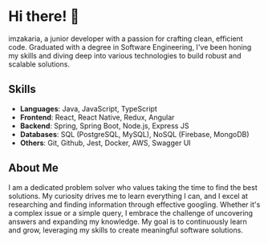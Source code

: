 # Hi there! 👋

imzakaria, a junior developer with a passion for crafting clean, efficient code. Graduated with a degree in Software Engineering, I've been honing my skills and diving deep into various technologies to build robust and scalable solutions.

## Skills

- **Languages**: Java, JavaScript, TypeScript
- **Frontend**: React, React Native, Redux, Angular
- **Backend**: Spring, Spring Boot, Node.js, Express JS
- **Databases**: SQL (PostgreSQL, MySQL), NoSQL (Firebase, MongoDB)
- **Others**: Git, Github, Jest, Docker, AWS, Swagger UI

## About Me
I am a dedicated problem solver who values taking the time to find the best solutions. My curiosity drives me to learn everything I can, and I excel at researching and finding information through effective googling. Whether it's a complex issue or a simple query, I embrace the challenge of uncovering answers and expanding my knowledge.
My goal is to continuously learn and grow, leveraging my skills to create meaningful software solutions.

